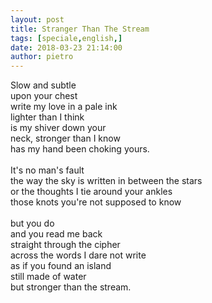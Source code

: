 ```yaml
---
layout: post
title: Stranger Than The Stream
tags: [speciale,english,]
date: 2018-03-23 21:14:00
author: pietro
---
```

Slow and subtle<br/>upon your chest<br/>write my love in a pale ink<br/>lighter than I think<br/>is my shiver down your<br/>neck, stronger than I know<br/>has my hand been choking yours.<br/><br/>It's no man's fault<br/>the way the sky is written in between the stars<br/>or the thoughts I tie around your ankles<br/>those knots you're not supposed to know<br/><br/>but you do<br/>and you read me back<br/>straight through the cipher<br/>across the words I dare not write<br/>as if you found an island<br/>still made of water<br/>but stronger than the stream.
